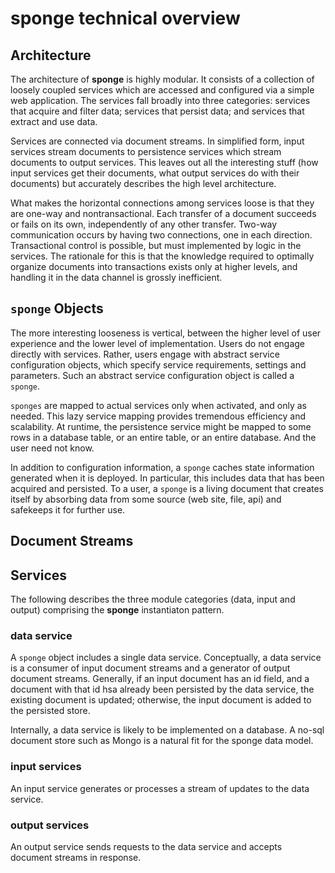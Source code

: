 sponge technical overview
=========================

Architecture
------------

The architecture of **sponge** is highly modular.  It consists of a collection of loosely coupled services which are accessed and configured via a simple web application.  The services fall broadly into three categories: services that acquire and filter data; services that persist data; and services that extract and use data.

Services are connected via document streams.  In simplified form, input services stream documents to persistence services which stream documents to output services.  This leaves out all the interesting stuff (how input services get their documents, what output services do with their documents) but accurately describes the high level architecture.

What makes the horizontal connections among services loose is that they are one-way and nontransactional.  Each transfer of a document succeeds or fails on its own, independently of any other transfer.  Two-way communication occurs by having two connections, one in each direction.  Transactional control is possible, but must implemented by logic in the services.  The rationale for this is that the knowledge required to optimally organize documents into transactions exists only at higher levels, and handling it in the data channel is grossly inefficient.

`sponge` Objects
----------------

The more interesting looseness is vertical, between the  higher level of user experience and the lower level of implementation.  Users do not engage directly with services.  Rather, users engage with abstract service configuration objects, which specify service requirements, settings and parameters. Such an abstract service configuration object is called a `sponge`.

`sponges` are mapped to actual services only when activated, and only as needed.  This lazy service mapping provides tremendous efficiency and scalability.  At runtime, the persistence service might be mapped to some rows in a database table, or an entire table, or an entire database.  And the user need not know. 

In addition to configuration information, a `sponge` caches state information generated when it is deployed.  In particular, this includes data that has been acquired and persisted.  To a user, a `sponge` is a living document that creates itself by absorbing data from some source (web site, file, api) and safekeeps it for further use.
      

Document Streams
----------------


Services
-------

The following describes the three module categories (data, input and output) comprising the **sponge** instantiaton pattern.

### data service

A `sponge` object includes a single data service.  Conceptually, a data service is a consumer of input document streams and a generator of output document streams.  Generally, if an input document has an id field, and a document with that id hsa already been persisted by the data service, the existing document is updated; otherwise, the input document is added to the persisted store.

Internally, a data service is likely to be implemented on a database.  A no-sql document store such as Mongo is a natural fit for the sponge data model.

### input services

An input service generates or processes a stream of updates to the data service. 

### output services

An output service sends requests to the data service and accepts document streams in response.



